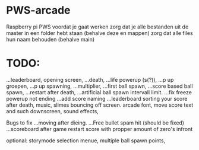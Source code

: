# PWS-arcade
Raspberry pi PWS 
voordat je gaat werken zorg dat je alle bestanden uit de master in een folder hebt staan (behalve deze en mappen)
zorg dat alle files hun naam behouden (behalve main)

# TODO:
...leaderboard,
opening screen,
...death,
...life powerup (s(?)),
...p up groepen,
...p up spawning,
...multiplier,
...first ball spawn,
...score based ball spawn,
...restart after death,
...artificial ball spawn intervall limit.
...fix freeze powerup not ending
...add score naming
...leaderboard sorting
your score after death,
music,
slimes bouncing off screen. 
arcade font,
move score text and such downscreen,
sound effects,

Bugs to fix
...moving after dieing.
...Free bullet spam hit (should be fixed)
...scoreboard after game restart
score with propper amount of zero's infront

optional:
storymode
selection menue,
multiple ball spawn points,
